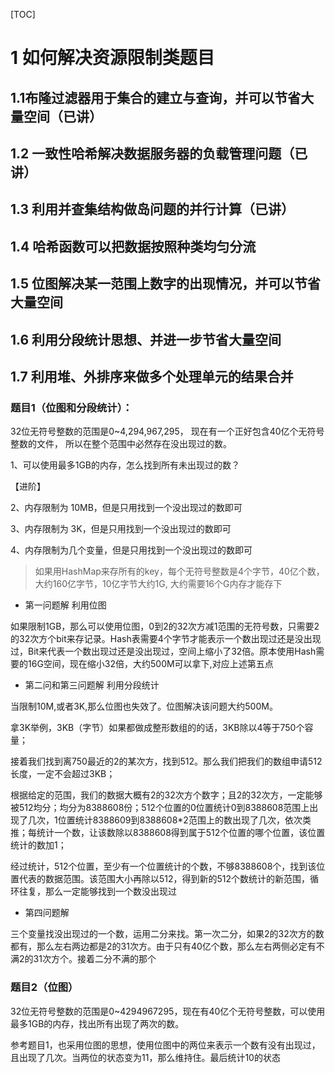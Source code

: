 [TOC]

# 1 如何解决资源限制类题目

## 1.1布隆过滤器用于集合的建立与查询，并可以节省大量空间（已讲）

## 1.2 一致性哈希解决数据服务器的负载管理问题（已讲）

## 1.3 利用并查集结构做岛问题的并行计算（已讲）

## 1.4 哈希函数可以把数据按照种类均匀分流

## 1.5 位图解决某一范围上数字的出现情况，并可以节省大量空间

## 1.6 利用分段统计思想、并进一步节省大量空间

## 1.7 利用堆、外排序来做多个处理单元的结果合并

### 题目1（位图和分段统计）：

32位无符号整数的范围是0~4,294,967,295，
现在有一个正好包含40亿个无符号整数的文件，
所以在整个范围中必然存在没出现过的数。

1、可以使用最多1GB的内存，怎么找到所有未出现过的数？

【进阶】

2、内存限制为 10MB，但是只用找到一个没出现过的数即可

3、内存限制为 3K，但是只用找到一个没出现过的数即可

4、内存限制为几个变量，但是只用找到一个没出现过的数即可

> 如果用HashMap来存所有的key，每个无符号整数是4个字节，40亿个数，大约160亿字节，10亿字节大约1G, 大约需要16个G内存才能存下

- 第一问题解 利用位图

如果限制1GB，那么可以使用位图，0到2的32次方减1范围的无符号数，只需要2的32次方个bit来存记录。Hash表需要4个字节才能表示一个数出现过还是没出现过，Bit来代表一个数出现过还是没出现过，空间上缩小了32倍。原本使用Hash需要的16G空间，现在缩小32倍，大约500M可以拿下,对应上述第五点


- 第二问和第三问题解 利用分段统计

当限制10M,或者3K,那么位图也失效了。位图解决该问题大约500M。

拿3K举例，3KB（字节）如果都做成整形数组的的话，3KB除以4等于750个容量；

接着我们找到离750最近的2的某次方，找到512。那么我们把我们的数组申请512长度，一定不会超过3KB；

根据给定的范围，我们的数据大概有2的32次方个数字；且2的32次方，一定能够被512均分；均分为8388608份；512个位置的0位置统计0到8388608范围上出现了几次，1位置统计8388609到8388608*2范围上的数出现了几次，依次类推；每统计一个数，让该数除以8388608得到属于512个位置的哪个位置，该位置统计的数加1；

经过统计，512个位置，至少有一个位置统计的个数，不够8388608个，找到该位置代表的数据范围。该范围大小再除以512，得到新的512个数统计的新范围，循环往复，那么一定能够找到一个数没出现过


- 第四问题解

三个变量找没出现过的一个数，运用二分来找。第一次二分，如果2的32次方的数都有，那么左右两边都是2的31次方。由于只有40亿个数，那么左右两侧必定有不满2的31次方个。接着二分不满的那个




### 题目2（位图）

32位无符号整数的范围是0~4294967295，现在有40亿个无符号整数，可以使用最多1GB的内存，找出所有出现了两次的数。


参考题目1，也采用位图的思想，使用位图中的两位来表示一个数有没有出现过，且出现了几次。当两位的状态变为11，那么维持住。最后统计10的状态
